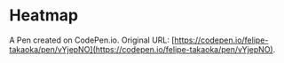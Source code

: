# Heatmap

A Pen created on CodePen.io. Original URL: [https://codepen.io/felipe-takaoka/pen/vYjepNO](https://codepen.io/felipe-takaoka/pen/vYjepNO).

